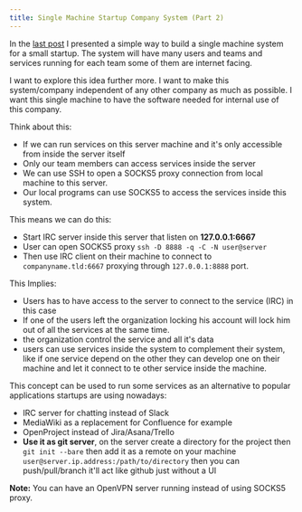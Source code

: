 ```yaml
---
title: Single Machine Startup Company System (Part 2)
---
```


In the [last post](/single-machine-startup-company-system) I presented a simple
way to build a single machine system for a small startup. The system will have
many users and teams and services running for each team some of them are
internet facing.

I want to explore this idea further more. I want to make this system/company
independent of any other company as much as possible. I want this single machine
to have the software needed for internal use of this company.

Think about this:

* If we can run services on this server machine and it's only accessible from
  inside the server itself
* Only our team members can access services inside the server
* We can use SSH to open a SOCKS5 proxy connection from local machine to this
  server.
* Our local programs can use SOCKS5 to access the services inside this system.

This means we can do this:

* Start IRC server inside this server that listen on **127.0.0.1:6667**
* User can open SOCKS5 proxy `ssh -D 8888 -q -C -N user@server`
* Then use IRC client on their machine to connect to `companyname.tld:6667`
  proxying through `127.0.0.1:8888` port.

This Implies:

* Users has to have access to the server to connect to the service (IRC) in this
  case
* If one of the users left the organization locking his account will lock him
  out of all the services at the same time.
* the organization control the service and all it's data
* users can use services inside the system to complement their system, like if
  one service depend on the other they can develop one on their machine and let
  it connect to te other service inside the machine.

This concept can be used to run some services as an alternative to popular
applications startups are using nowadays:

* IRC server for chatting instead of Slack
* MediaWiki as a replacement for Confluence for example
* OpenProject instead of Jira/Asana/Trello
* **Use it as git server**, on the server create a directory for the project then
  `git init --bare` then add it as a remote on your machine
  `user@server.ip.address:/path/to/directory` then you can push/pull/branch
  it'll act like github just without a UI


**Note:** You can have an OpenVPN server running instead of using SOCKS5 proxy.
